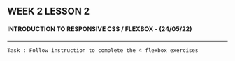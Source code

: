 ## **WEEK 2 LESSON 2** 
#### INTRODUCTION TO RESPONSIVE CSS / FLEXBOX - **(24/05/22)**

---
`Task : Follow instruction to complete the 4 flexbox exercises`
